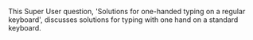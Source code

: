 This Super User question, 'Solutions for one-handed typing on a regular keyboard', discusses solutions for typing with one hand on a standard keyboard.